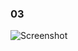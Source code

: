 ### 03

![Screenshot](https://user-images.githubusercontent.com/33932398/102365411-4b8b5980-3f96-11eb-8085-4a88b26542f4.png)
